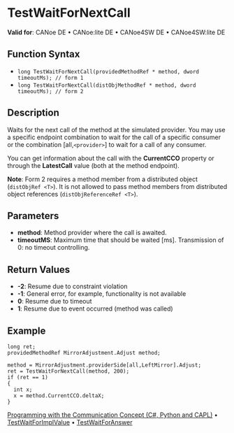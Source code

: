 # TestWaitForNextCall

**Valid for**: CANoe DE • CANoe:lite DE • CANoe4SW DE • CANoe4SW:lite DE

## Function Syntax

- `long TestWaitForNextCall(providedMethodRef * method, dword timeoutMs); // form 1`
- `long TestWaitForNextCall(distObjMethodRef * method, dword timeoutMs); // form 2`

## Description

Waits for the next call of the method at the simulated provider. You may use a specific endpoint combination to wait for the call of a specific consumer or the combination [all,`<provider>`] to wait for a call of any consumer.

You can get information about the call with the **CurrentCCO** property or through the **LatestCall** value (both at the method endpoint).

**Note**: Form 2 requires a method member from a distributed object (`distObjRef <T>`). It is not allowed to pass method members from distributed object references (`distObjReferenceRef <T>`).

## Parameters

- **method**: Method provider where the call is awaited.
- **timeoutMS**: Maximum time that should be waited [ms]. Transmission of 0: no timeout controlling.

## Return Values

- **-2**: Resume due to constraint violation
- **-1**: General error, for example, functionality is not available
- **0**: Resume due to timeout
- **1**: Resume due to event occurred (method was called)

## Example

```plaintext
long ret;
providedMethodRef MirrorAdjustment.Adjust method;

method = MirrorAdjustment.providerSide[all,LeftMirror].Adjust;
ret = TestWaitForNextCall(method, 200);
if (ret == 1)
{
  int x;
  x = method.CurrentCCO.deltaX;
}
```

[Programming with the Communication Concept (C#, Python and CAPL)](../../../CANoeCANalyzer/CommunicationConcept/Programming/CCP.md) • [TestWaitForImplValue](CAPLfunctionTestWaitForImplValue.md) • [TestWaitForAnswer](CAPLfunctionTestWaitForAnswer.md)
